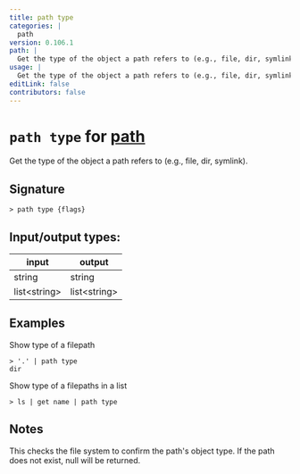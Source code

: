 ```yaml
---
title: path type
categories: |
  path
version: 0.106.1
path: |
  Get the type of the object a path refers to (e.g., file, dir, symlink).
usage: |
  Get the type of the object a path refers to (e.g., file, dir, symlink).
editLink: false
contributors: false
---
```

<!-- This file is automatically generated. Please edit the command in https://github.com/nushell/nushell instead. -->

# `path type` for [path](/commands/categories/path.md)

<div class='command-title'>Get the type of the object a path refers to (e.g., file, dir, symlink).</div>

## Signature

```> path type {flags} ```


## Input/output types:

| input        | output       |
| ------------ | ------------ |
| string       | string       |
| list&lt;string&gt; | list&lt;string&gt; |
## Examples

Show type of a filepath
```nu
> '.' | path type
dir
```

Show type of a filepaths in a list
```nu
> ls | get name | path type

```

## Notes
This checks the file system to confirm the path's object type.
If the path does not exist, null will be returned.